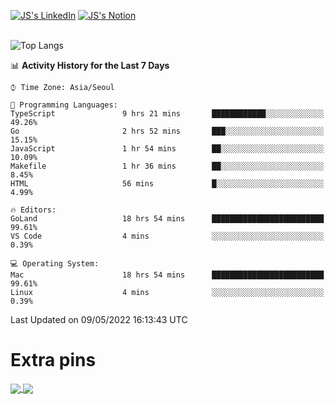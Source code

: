 
[![JS's LinkedIn](https://img.shields.io/badge/LinkedIn-blue?style=for-the-badge&logo=linkedin)](https://www.linkedin.com/in/jaeseung-lee-5a2a32139/) 
[![JS's Notion](https://img.shields.io/badge/Notion-black?style=for-the-badge&logo=notion)](https://bit.ly/ljswiki1) <br><br>
<!-- ![JS's GitHub stats](https://github-readme-stats-lemon-five.vercel.app/api?username=tkxkd0159&hide=contribs,prs,stars,issues&show_icons=true&theme=react&include_all_commits=true)   -->
![Top Langs](https://github-readme-stats-lemon-five.vercel.app/api/top-langs/?username=tkxkd0159&layout=compact&hide=jupyter%20notebook,scss,html,css&langs_count=10)  


<!--START_SECTION:waka-->
📊 **Activity History for the Last 7 Days** 

```text
⌚︎ Time Zone: Asia/Seoul

💬 Programming Languages: 
TypeScript               9 hrs 21 mins       ████████████░░░░░░░░░░░░░   49.26% 
Go                       2 hrs 52 mins       ███░░░░░░░░░░░░░░░░░░░░░░   15.15% 
JavaScript               1 hr 54 mins        ██░░░░░░░░░░░░░░░░░░░░░░░   10.09% 
Makefile                 1 hr 36 mins        ██░░░░░░░░░░░░░░░░░░░░░░░   8.45% 
HTML                     56 mins             █░░░░░░░░░░░░░░░░░░░░░░░░   4.99%

🔥 Editors: 
GoLand                   18 hrs 54 mins      █████████████████████████   99.61% 
VS Code                  4 mins              ░░░░░░░░░░░░░░░░░░░░░░░░░   0.39%

💻 Operating System: 
Mac                      18 hrs 54 mins      █████████████████████████   99.61% 
Linux                    4 mins              ░░░░░░░░░░░░░░░░░░░░░░░░░   0.39%

```


 Last Updated on 09/05/2022 16:13:43 UTC
<!--END_SECTION:waka-->

# Extra pins
<a href="https://github.com/tkxkd0159/go-chain">
  <img align="center" src="https://github-readme-stats-lemon-five.vercel.app/api/pin/?username=tkxkd0159&repo=go-chain&theme=react" />
</a>
<a href="https://github.com/tkxkd0159/dsalgo">
  <img align="center" src="https://github-readme-stats-lemon-five.vercel.app/api/pin/?username=tkxkd0159&repo=dsalgo&theme=react" />
</a>

<!---
- 🔭 I’m currently working on ...
- 🌱 I’m currently learning blockchain and distributed network
- 👯 I’m looking to collaborate on ...
- 🤔 I’m looking for help with ...
- 💬 Ask me about ...
- 📫 How to reach me: ...
- 😄 Pronouns: ...
- ⚡ Fun fact: ...
-->
